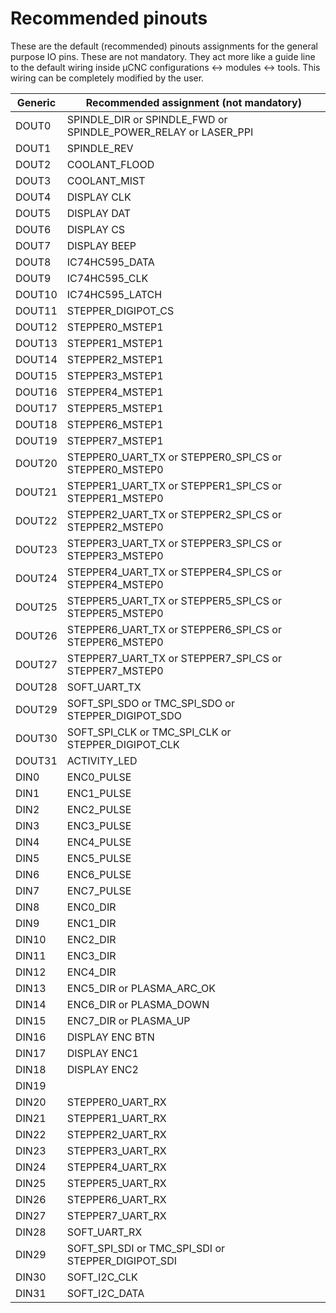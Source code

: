 # Recommended pinouts
These are the default (recommended) pinouts assignments for the general purpose IO pins. These are not mandatory. They act more like a guide line to the default wiring inside µCNC configurations <-> modules <-> tools.
This wiring can be completely modified by the user.

| **Generic**    | **Recommended assignment (not mandatory)**    |
| ------   | ------    |
| DOUT0   | SPINDLE_DIR or SPINDLE_FWD or SPINDLE_POWER_RELAY or LASER_PPI |
| DOUT1   | SPINDLE_REV |
| DOUT2   | COOLANT_FLOOD |
| DOUT3   | COOLANT_MIST |
| DOUT4   | DISPLAY CLK |
| DOUT5   | DISPLAY DAT    |
| DOUT6   | DISPLAY CS    |
| DOUT7   | DISPLAY BEEP    |
| DOUT8   | IC74HC595_DATA    |
| DOUT9   | IC74HC595_CLK    |
| DOUT10   | IC74HC595_LATCH    |
| DOUT11   | STEPPER_DIGIPOT_CS    |
| DOUT12   | STEPPER0_MSTEP1    |
| DOUT13   | STEPPER1_MSTEP1    |
| DOUT14   | STEPPER2_MSTEP1    |
| DOUT15   | STEPPER3_MSTEP1    |
| DOUT16   | STEPPER4_MSTEP1    |
| DOUT17   | STEPPER5_MSTEP1    |
| DOUT18   | STEPPER6_MSTEP1    |
| DOUT19   | STEPPER7_MSTEP1    |
| DOUT20   | STEPPER0_UART_TX or STEPPER0_SPI_CS or STEPPER0_MSTEP0    |
| DOUT21   | STEPPER1_UART_TX or STEPPER1_SPI_CS or STEPPER1_MSTEP0    |
| DOUT22   | STEPPER2_UART_TX or STEPPER2_SPI_CS or STEPPER2_MSTEP0    |
| DOUT23   | STEPPER3_UART_TX or STEPPER3_SPI_CS or STEPPER3_MSTEP0    |
| DOUT24   | STEPPER4_UART_TX or STEPPER4_SPI_CS or STEPPER4_MSTEP0    |
| DOUT25   | STEPPER5_UART_TX or STEPPER5_SPI_CS or STEPPER5_MSTEP0    |
| DOUT26   | STEPPER6_UART_TX or STEPPER6_SPI_CS or STEPPER6_MSTEP0    |
| DOUT27   | STEPPER7_UART_TX or STEPPER7_SPI_CS or STEPPER7_MSTEP0    |
| DOUT28   | SOFT_UART_TX    |
| DOUT29   | SOFT_SPI_SDO or TMC_SPI_SDO or STEPPER_DIGIPOT_SDO    |
| DOUT30   | SOFT_SPI_CLK or TMC_SPI_CLK or STEPPER_DIGIPOT_CLK    |
| DOUT31   | ACTIVITY_LED    |
| DIN0   | ENC0_PULSE    |
| DIN1   | ENC1_PULSE    |
| DIN2   | ENC2_PULSE    |
| DIN3   | ENC3_PULSE    |
| DIN4   | ENC4_PULSE    |
| DIN5   | ENC5_PULSE    |
| DIN6   | ENC6_PULSE    |
| DIN7   | ENC7_PULSE    |
| DIN8   | ENC0_DIR    |
| DIN9   | ENC1_DIR    |
| DIN10   | ENC2_DIR    |
| DIN11   | ENC3_DIR    |
| DIN12   | ENC4_DIR    |
| DIN13   | ENC5_DIR or PLASMA_ARC_OK    |
| DIN14   | ENC6_DIR  or PLASMA_DOWN    |
| DIN15   | ENC7_DIR  or PLASMA_UP   |
| DIN16   | DISPLAY ENC BTN    |
| DIN17   | DISPLAY ENC1    |
| DIN18   | DISPLAY ENC2    |
| DIN19   |     |
| DIN20   | STEPPER0_UART_RX    |
| DIN21   | STEPPER1_UART_RX    |
| DIN22   | STEPPER2_UART_RX    |
| DIN23   | STEPPER3_UART_RX    |
| DIN24   | STEPPER4_UART_RX    |
| DIN25   | STEPPER5_UART_RX    |
| DIN26   | STEPPER6_UART_RX    |
| DIN27   | STEPPER7_UART_RX    |
| DIN28   | SOFT_UART_RX    |
| DIN29   | SOFT_SPI_SDI or TMC_SPI_SDI or STEPPER_DIGIPOT_SDI    |
| DIN30   | SOFT_I2C_CLK    |
| DIN31   | SOFT_I2C_DATA    |
